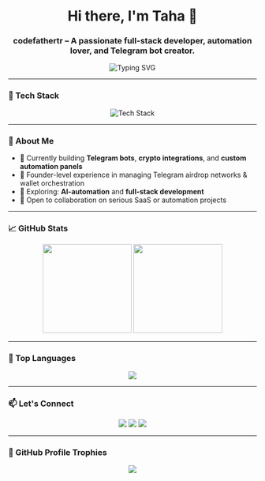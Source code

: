 <h1 align="center">Hi there, I'm Taha 👋</h1>
<h3 align="center"> <strong>codefathertr</strong> – A passionate full-stack developer, automation lover, and Telegram bot creator.</h3>

<p align="center">
  <img src="https://readme-typing-svg.demolab.com/?lines=Full-stack%20Developer;Telegram%20Bot%20Master;Automation%20Engineer;Always%20learning%20new%20techs...&center=true&width=500&height=45&color=58A6FF&vCenter=true&size=22" alt="Typing SVG" />
</p>

---

### 🧰 Tech Stack

<p align="center">
  <img src="https://skillicons.dev/icons?i=python,php,js,html,css,react,nextjs,nodejs,mysql,sqlite,linux,bash,git,github&perline=7" alt="Tech Stack" />
</p>

---

### 🚀 About Me

- 🔭 Currently building **Telegram bots**, **crypto integrations**, and **custom automation panels**
- 💼 Founder-level experience in managing Telegram airdrop networks & wallet orchestration
- 🧠 Exploring: **AI-automation** and **full-stack development**
- 🤝 Open to collaboration on serious SaaS or automation projects

---

### 📈 GitHub Stats

<p align="center">
  <img src="https://github-readme-stats.vercel.app/api?username=codefathertr&show_icons=true&theme=github_dark&hide_border=true&rank_icon=github&include_all_commits=true&count_private=true" height="180px"/>
  <img src="https://github-readme-streak-stats.herokuapp.com?user=codefathertr&theme=github-dark&hide_border=true" height="180px"/>
</p>

---

### 🧠 Top Languages

<p align="center">
  <img src="https://github-readme-stats.vercel.app/api/top-langs/?username=codefathertr&layout=compact&theme=github_dark&hide_border=true" />
</p>

---

### 📫 Let's Connect

<p align="center">
  <a href="mailto:tahakotil2@gmail.com"><img src="https://img.shields.io/badge/email-%23EA4335.svg?&style=for-the-badge&logo=gmail&logoColor=white"/></a>
  <a href="https://t.me/codefathertr"><img src="https://img.shields.io/badge/Telegram-2CA5E0?style=for-the-badge&logo=telegram&logoColor=white"/></a>
  <a href="https://www.linkedin.com/in/tahakotil2/"><img src="https://img.shields.io/badge/LinkedIn-0077B5?style=for-the-badge&logo=linkedin&logoColor=white"/></a>
</p>

---

### 🎨 GitHub Profile Trophies

<p align="center">
  <img src="https://github-profile-trophy.vercel.app/?username=codefathertr&theme=algolia&column=7&margin-w=10&margin-h=10" />
</p>
